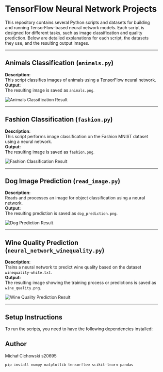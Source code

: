 # TensorFlow Neural Network Projects

This repository contains several Python scripts and datasets for building and running TensorFlow-based neural network models. Each script is designed for different tasks, such as image classification and quality prediction. Below are detailed explanations for each script, the datasets they use, and the resulting output images.

---

## Animals Classification (`animals.py`)

**Description:**  
This script classifies images of animals using a TensorFlow neural network.  
**Output:**  
The resulting image is saved as `animals.png`.

![Animals Classification Result](animals.png)

---

## Fashion Classification (`fashion.py`)

**Description:**  
This script performs image classification on the Fashion MNIST dataset using a neural network.  
**Output:**  
The resulting image is saved as `fashion.png`.

![Fashion Classification Result](fashion.png)

---

## Dog Image Prediction (`read_image.py`)

**Description:**  
Reads and processes an image for object classification using a neural network.  
**Output:**  
The resulting prediction is saved as `dog_prediction.png`.

![Dog Prediction Result](dog_prediction.png)

---

## Wine Quality Prediction (`neural_network_winequality.py`)

**Description:**  
Trains a neural network to predict wine quality based on the dataset `winequality-white.txt`.  
**Output:**  
The resulting image showing the training process or predictions is saved as `wine_quality.png`.

![Wine Quality Prediction Result](wine_quality.png)

---



## Setup Instructions

To run the scripts, you need to have the following dependencies installed:

## Author
Michał Cichowski s20695
```bash
pip install numpy matplotlib tensorflow scikit-learn pandas